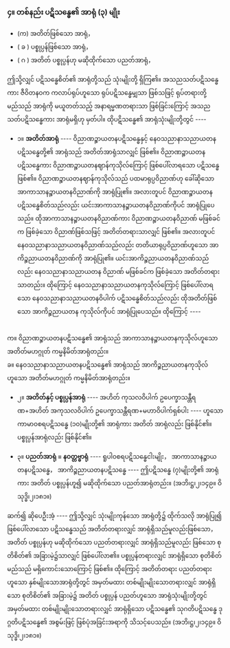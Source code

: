 ### ၄။ တစ်နည်း ပဋိသန္ဓေ၏ အာရုံ (၃) မျိုး

- (က) အတိတ်ဖြစ်သော အာရုံ，
- ( ခ ) ပစ္စုပ္ပန်ဖြစ်သော အာရုံ，
- ( ဂ ) အတိတ် ပစ္စုပ္ပန်ဟု မဆိုထိုက်သော ပညတ်အာရုံ，

ဤသို့လျှင် ပဋိသန္ဓေစိတ်၏ အာရုံတို့သည် သုံးမျိုးတို့ ရှိကြ၏။ 
အသညသတ်ပဋိသန္ဓေကား ဇီဝိတနဝက ကလာပ်ရုပ်ဟူသော ရုပ်ပဋိသန္ဓေမျှသာ ဖြစ်သဖြင့် ရုပ်တရားတို့မည်သည် အာရုံကို မယူတတ်သည့် အနာရမ္မဏတရားသာ ဖြစ်ခြင်းကြောင့် အသညသတ်ပဋိသန္ဓေကား အာရုံမရှိဟု မှတ်ပါ။ 
ထိုပဋိသန္ဓေ၏ အာရုံသုံးမျိုးတို့တွင် ----

- ၁။ **အတိတ်အာရုံ** ---- ဝိညာဏဉ္စာယတနပဋိသန္ဓေနှင့် နေဝသညာနာသညာယတနပဋိသန္ဓေတို့၏ အာရုံသည် အတိတ်အာရုံသာလျှင် ဖြစ်၏။ 
ဝိညာဏဉ္စာယတနပဋိသန္ဓေကား ဝိညာဏဉ္စာယတနဈာန်ကုသိုလ်ကြောင့် ဖြစ်ပေါ်လာရသော ပဋိသန္ဓေ ဖြစ်၏။ 
ဝိညာဏဉ္စာယတနဈာန်ကုသိုလ်သည် ပထမာရုပ္ပဝိညာဏ်ဟု ခေါ်ဆိုသော အာကာသာနဉ္စာယတနဝိညာဏ်ကို အာရုံပြု၏။ 
အလားတူပင် ဝိညာဏဉ္စာယတန ပဋိသန္ဓေစိတ်သည်လည်း ယင်းအာကာသာနဉ္စာယတနဝိညာဏ်ကိုပင် အာရုံပြုပေသည်။ 
ထိုအာကာသာနဉ္စာယတနဝိညာဏ်ကား ဝိညာဏဉ္စာယတနဝိညာဏ် မဖြစ်ခင်က ဖြစ်ခဲ့သော ဝိညာဏ်ဖြစ်သဖြင့် အတိတ်တရားသာလျှင် ဖြစ်၏။ 
အလားတူပင် နေဝသညာနာသညာယတနဝိညာဏ်သည်လည်း တတိယာရုပ္ပဝိညာဏ်ဟူသော အာကိဉ္စညာယတနဝိညာဏ်ကို အာရုံပြု၏။ ယင်းအာကိဉ္စညာယတနဝိညာဏ်သည်လည်း နေဝသညာနာသညာယတန ဝိညာဏ် မဖြစ်ခင်က ဖြစ်ခဲ့သော အတိတ်တရားသာတည်း။ ထိုကြောင့် နေဝသညာနာသညာယတနကုသိုလ်ကြောင့် ဖြစ်ပေါ်လာရသော နေဝသညာနာသညာယတနဝိပါက် ပဋိသန္ဓေစိတ်သည်လည်း ထိုအတိတ်ဖြစ်သော အာကိဉ္စညာယတန ကုသိုလ်ကိုပင် အာရုံပြုပေသည်။ 
ထိုကြောင့် ----

<br>က။ ဝိညာဏဉ္စာယတနပဋိသန္ဓေ၏ အာရုံသည် အာကာသာနဉ္စာယတနကုသိုလ်ဟူသော အတိတ်မဟဂ္ဂုတ် ကမ္မနိမိတ်အာရုံတည်း။
<br>ခ။ နေဝသညာနာသညာယတနပဋိသန္ဓေ၏ အာရုံသည် အာကိဉ္စညာယတနကုသိုလ်ဟူသော အတိတ်မဟဂ္ဂုတ် ကမ္မနိမိတ်အာရုံတည်း။

- ၂။ **အတိတ်နှင့် ပစ္စုပ္ပန်အာရုံ** ---- အဟိတ် ကုသလဝိပါက် ဥပေက္ခာသန္တီရဏ+အဟိတ် အကုသလဝိပါက် ဥပေက္ခာသန္တီရဏ+မဟာဝိပါက်ရှစ်ပါး ---- ဟူသော ကာမာဝစရပဋိသန္ဓေ (၁၀)မျိုးတို့၏ အာရုံကား အတိတ် အာရုံလည်း ဖြစ်နိုင်၏။ ပစ္စုပ္ပန်အာရုံလည်း ဖြစ်နိုင်၏။

- ၃။ **ပညတ်အာရုံ = နဝတ္တဗ္ဗာရုံ** ---- ရူပါဝစရပဋိသန္ဓေငါးမျိုး， အာကာသာနဉ္စာယတနပဋိသန္ဓေ， အာကိဉ္စညာယတနပဋိသန္ဓေ ---- ဤပဋိသန္ဓေ (၇)မျိုးတို့၏ အာရုံကား အတိတ် ပစ္စုပ္ပန်ဟူ၍ မဆိုထိုက်သော ပညတ်အာရုံတည်း။ (အဘိ၊ဋ္ဌ၊၂၊၁၄၉။ ဝိသုဒ္ဓိ၊၂၊၁၈၁။)

ဆက်၍ ဆိုပေဦးအံ့ ---- ဤသို့လျှင် သုံးမျိုးကုန်သော အာရုံတို့၌ ထိုက်သလို အာရုံပြု၍ ဖြစ်ပေါ်လာသော ပဋိသန္ဓေသည် အတိတ်တရားလျှင် အာရုံရှိသည်မူလည်းဖြစ်သော， အတိတ် ပစ္စုပ္ပန်ဟု မဆိုထိုက်သော ပညတ်တရားလျှင် အာရုံရှိသည်မူလည်း ဖြစ်သော စုတိစိတ်၏ အခြားမဲ့၌သာလျှင် ဖြစ်ပေါ်လာ၏။ 
ပစ္စုပ္ပန်တရားလျှင် အာရုံရှိသော စုတိစိတ်မည်သည် မရှိကောင်းသောကြောင့် ဖြစ်၏။ 
ထိုကြောင့် အတိတ်တရား ပညတ်တရားဟူသော နှစ်မျိုးသောအာရုံတို့တွင် အမှတ်မထား တစ်မျိုးမျိုးသောတရားလျှင် အာရုံရှိသော စုတိစိတ်၏ အခြားမဲ့၌ အတိတ် ပစ္စုပ္ပန် ပညတ်ဟူသော အာရုံသုံးမျိုးတို့တွင် အမှတ်မထား တစ်မျိုးမျိုးသောတရားလျှင် အာရုံရှိသော ပဋိသန္ဓေ၏ သုဂတိပဋိသန္ဓေ ဒုဂ္ဂတိပဋိသန္ဓေ၏ အစွမ်းဖြင့် ဖြစ်ပုံအခြင်းအရာကို သိသင့်ပေသည်။
(အဘိ၊ဋ္ဌ၊၂၊၁၄၉။ ဝိသုဒ္ဓိ၊၂၊၁၈၁။)